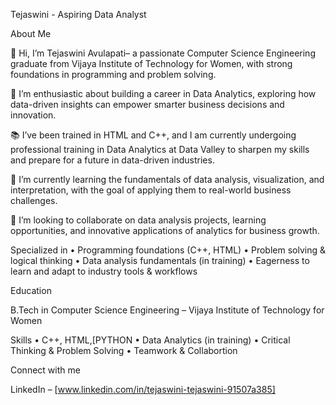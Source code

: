Tejaswini - Aspiring Data Analyst

About Me

👋 Hi, I’m Tejaswini Avulapati– a passionate Computer Science Engineering graduate from Vijaya Institute of Technology for Women, with strong foundations in programming and problem solving.

👀 I’m enthusiastic about building a career in Data Analytics, exploring how data-driven insights can empower smarter business decisions and innovation.

📚 I’ve been trained in HTML and C++, and I am currently undergoing professional training in Data Analytics at Data Valley to sharpen my skills and prepare for a future in data-driven industries.

🌱 I’m currently learning the fundamentals of data analysis, visualization, and interpretation, with the goal of applying them to real-world business challenges.

💞️ I’m looking to collaborate on data analysis projects, learning opportunities, and innovative applications of analytics for business growth.

Specialized in
	•	Programming foundations (C++, HTML)
	•	Problem solving & logical thinking
	•	Data analysis fundamentals (in training)
	•	Eagerness to learn and adapt to industry tools & workflows

Education

B.Tech in Computer Science Engineering – Vijaya Institute of Technology for Women

Skills
	•	C++, HTML,[PYTHON
	•	Data Analytics (in training)
	•	Critical Thinking & Problem Solving
	•	Teamwork & Collabortion
 
 Connect with me

LinkedIn – [www.linkedin.com/in/tejaswini-tejaswini-91507a385]
